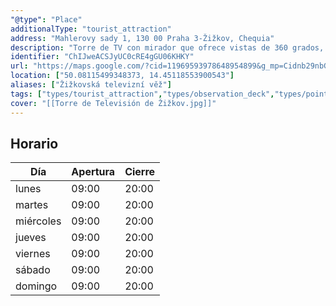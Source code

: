 ```yaml
---
"@type": "Place"
additionalType: "tourist_attraction"
address: "Mahlerovy sady 1, 130 00 Praha 3-Žižkov, Chequia"
description: "Torre de TV con mirador que ofrece vistas de 360 grados, restaurantes, un hotel de lujo y eventos."
identifier: "ChIJweACSJyUC0cRE4gGU06KHKY"
url: "https://maps.google.com/?cid=11969593978648954899&g_mp=Cidnb29nbGUubWFwcy5wbGFjZXMudjEuUGxhY2VzLlNlYXJjaFRleHQQABgEIAA"
location: ["50.08115499348373, 14.45118553900543"]
aliases: ["Žižkovská televizní věž"]
tags: ["types/tourist_attraction","types/observation_deck","types/point_of_interest","types/establishment"]
cover: "[[Torre de Televisión de Žižkov.jpg]]"
---
```


## Horario

| Día  | Apertura  | Cierre  |
|---|---|---|
| lunes | 09:00 | 20:00 |
| martes | 09:00 | 20:00 |
| miércoles | 09:00 | 20:00 |
| jueves | 09:00 | 20:00 |
| viernes | 09:00 | 20:00 |
| sábado | 09:00 | 20:00 |
| domingo | 09:00 | 20:00 |